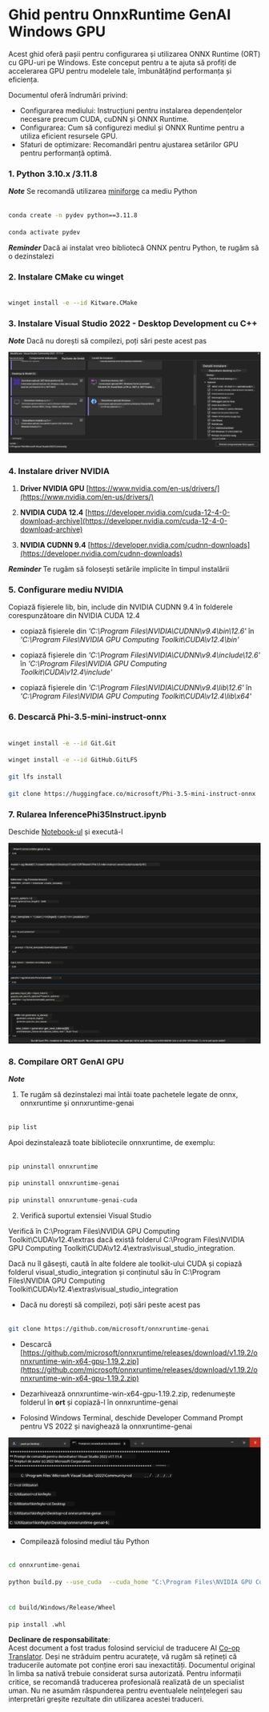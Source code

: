 <!--
CO_OP_TRANSLATOR_METADATA:
{
  "original_hash": "b066fc29c1b2129df84e027cb75119ce",
  "translation_date": "2025-07-17T02:47:12+00:00",
  "source_file": "md/02.Application/01.TextAndChat/Phi3/ORTWindowGPUGuideline.md",
  "language_code": "ro"
}
-->
# **Ghid pentru OnnxRuntime GenAI Windows GPU**

Acest ghid oferă pașii pentru configurarea și utilizarea ONNX Runtime (ORT) cu GPU-uri pe Windows. Este conceput pentru a te ajuta să profiți de accelerarea GPU pentru modelele tale, îmbunătățind performanța și eficiența.

Documentul oferă îndrumări privind:

- Configurarea mediului: Instrucțiuni pentru instalarea dependențelor necesare precum CUDA, cuDNN și ONNX Runtime.
- Configurarea: Cum să configurezi mediul și ONNX Runtime pentru a utiliza eficient resursele GPU.
- Sfaturi de optimizare: Recomandări pentru ajustarea setărilor GPU pentru performanță optimă.

### **1. Python 3.10.x /3.11.8**

   ***Note*** Se recomandă utilizarea [miniforge](https://github.com/conda-forge/miniforge/releases/latest/download/Miniforge3-Windows-x86_64.exe) ca mediu Python

   ```bash

   conda create -n pydev python==3.11.8

   conda activate pydev

   ```

   ***Reminder*** Dacă ai instalat vreo bibliotecă ONNX pentru Python, te rugăm să o dezinstalezi

### **2. Instalare CMake cu winget**

   ```bash

   winget install -e --id Kitware.CMake

   ```

### **3. Instalare Visual Studio 2022 - Desktop Development cu C++**

   ***Note*** Dacă nu dorești să compilezi, poți sări peste acest pas

![CPP](../../../../../../translated_images/01.42f52a2b2aedff029e1c9beb13d2b09fcdab284ffd5fa8f3d7ac3cef5f347ad2.ro.png)

### **4. Instalare driver NVIDIA**

1. **Driver NVIDIA GPU**  [https://www.nvidia.com/en-us/drivers/](https://www.nvidia.com/en-us/drivers/)

2. **NVIDIA CUDA 12.4** [https://developer.nvidia.com/cuda-12-4-0-download-archive](https://developer.nvidia.com/cuda-12-4-0-download-archive)

3. **NVIDIA CUDNN 9.4**  [https://developer.nvidia.com/cudnn-downloads](https://developer.nvidia.com/cudnn-downloads)

***Reminder*** Te rugăm să folosești setările implicite în timpul instalării

### **5. Configurare mediu NVIDIA**

Copiază fișierele lib, bin, include din NVIDIA CUDNN 9.4 în folderele corespunzătoare din NVIDIA CUDA 12.4

- copiază fișierele din *'C:\Program Files\NVIDIA\CUDNN\v9.4\bin\12.6'* în *'C:\Program Files\NVIDIA GPU Computing Toolkit\CUDA\v12.4\bin'*

- copiază fișierele din *'C:\Program Files\NVIDIA\CUDNN\v9.4\include\12.6'* în *'C:\Program Files\NVIDIA GPU Computing Toolkit\CUDA\v12.4\include'*

- copiază fișierele din *'C:\Program Files\NVIDIA\CUDNN\v9.4\lib\12.6'* în *'C:\Program Files\NVIDIA GPU Computing Toolkit\CUDA\v12.4\lib\x64'*

### **6. Descarcă Phi-3.5-mini-instruct-onnx**

   ```bash

   winget install -e --id Git.Git

   winget install -e --id GitHub.GitLFS

   git lfs install

   git clone https://huggingface.co/microsoft/Phi-3.5-mini-instruct-onnx

   ```

### **7. Rularea InferencePhi35Instruct.ipynb**

   Deschide [Notebook-ul](../../../../../../code/09.UpdateSamples/Aug/ortgpu-phi35-instruct.ipynb) și execută-l

![RESULT](../../../../../../translated_images/02.b9b06996cf7255d5e5ee19a703c4352f4a96dd7a1068b2af227eda1f3104bfa0.ro.png)

### **8. Compilare ORT GenAI GPU**

   ***Note*** 
   
   1. Te rugăm să dezinstalezi mai întâi toate pachetele legate de onnx, onnxruntime și onnxruntime-genai

   ```bash

   pip list 
   
   ```

   Apoi dezinstalează toate bibliotecile onnxruntime, de exemplu:

   ```bash

   pip uninstall onnxruntime

   pip uninstall onnxruntime-genai

   pip uninstall onnxruntume-genai-cuda
   
   ```

   2. Verifică suportul extensiei Visual Studio

   Verifică în C:\Program Files\NVIDIA GPU Computing Toolkit\CUDA\v12.4\extras dacă există folderul C:\Program Files\NVIDIA GPU Computing Toolkit\CUDA\v12.4\extras\visual_studio_integration. 
   
   Dacă nu îl găsești, caută în alte foldere ale toolkit-ului CUDA și copiază folderul visual_studio_integration și conținutul său în C:\Program Files\NVIDIA GPU Computing Toolkit\CUDA\v12.4\extras\visual_studio_integration

   - Dacă nu dorești să compilezi, poți sări peste acest pas

   ```bash

   git clone https://github.com/microsoft/onnxruntime-genai

   ```

   - Descarcă [https://github.com/microsoft/onnxruntime/releases/download/v1.19.2/onnxruntime-win-x64-gpu-1.19.2.zip](https://github.com/microsoft/onnxruntime/releases/download/v1.19.2/onnxruntime-win-x64-gpu-1.19.2.zip)

   - Dezarhivează onnxruntime-win-x64-gpu-1.19.2.zip, redenumește folderul în **ort** și copiază-l în onnxruntime-genai

   - Folosind Windows Terminal, deschide Developer Command Prompt pentru VS 2022 și navighează la onnxruntime-genai

![RESULT](../../../../../../translated_images/03.b83ce473d5ff9b9b94670a1b26fdb66a05320d534cbee2762f64e52fd12ef9c9.ro.png)

   - Compilează folosind mediul tău Python

   ```bash

   cd onnxruntime-genai

   python build.py --use_cuda  --cuda_home "C:\Program Files\NVIDIA GPU Computing Toolkit\CUDA\v12.4" --config Release
 

   cd build/Windows/Release/Wheel

   pip install .whl

   ```

**Declinare de responsabilitate**:  
Acest document a fost tradus folosind serviciul de traducere AI [Co-op Translator](https://github.com/Azure/co-op-translator). Deși ne străduim pentru acuratețe, vă rugăm să rețineți că traducerile automate pot conține erori sau inexactități. Documentul original în limba sa nativă trebuie considerat sursa autorizată. Pentru informații critice, se recomandă traducerea profesională realizată de un specialist uman. Nu ne asumăm răspunderea pentru eventualele neînțelegeri sau interpretări greșite rezultate din utilizarea acestei traduceri.